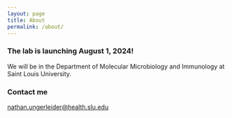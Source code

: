 ```yaml
---
layout: page
title: About
permalink: /about/
---
```


<h3>The lab is launching August 1, 2024!</h3>

We will be in the Department of Molecular Microbiology and Immunology at Saint Louis University.


### Contact me
nathan.ungerleider@health.slu.edu
